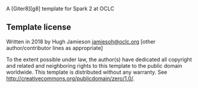 A [Giter8][g8] template for Spark 2 at OCLC

Template license
----------------
Written in 2018 by Hugh Jamieson jamiesoh@oclc.org
[other author/contributor lines as appropriate]

To the extent possible under law, the author(s) have dedicated all copyright and related
and neighboring rights to this template to the public domain worldwide.
This template is distributed without any warranty. See <http://creativecommons.org/publicdomain/zero/1.0/>.

